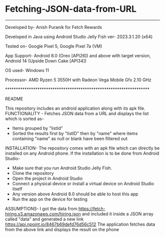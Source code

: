 # Fetching-JSON-data-from-URL
*******************************************************************
<p> Developed by- Anish Puranik for Fetch Rewards </p>
<p> Developed in Java using Android Studio Jelly Fish ver- 2023.3.1.20 (x64) </p>
<p> Tested on- Google Pixel 5, Google Pixel 7a (VM) </p>
<p> App Support- Android 8.0 (Oreo [API26]) and above with target version, Android 14 (Upside Down Cake [API34])</p>
<p> OS used- Windows 11 </p>
<p> Processor- AMD Ryzen 5 3550H with Radeon Vega Mobile Gfx 2.10 GHz </p>
*******************************************************************

README

This repository includes an android application along with its apk file. 
FUNCTIONALITY - Fetches JSON data from a URL and displays the list which is sorted as-
- Items grouped by "listId"
- Sorted the results first by "listID" then by "name" where items containing "name" as null or blank have been filtered out

INSTALLATION- The repository comes with an apk file which can directly be installed on any Android phone. 
If the installation is to be done from Android Studio-

- Make sure that you run Android Studio Jelly Fish.
- Clone the repository
- Open the project in Android Studio
- Connect a physical device or install a virtual device on Android Studio itself
- Any version above Android 8.0 should be able to host this app
- Run the app on the device for testing

ASSUMPTIONS- I got the data from https://fetch-hiring.s3.amazonaws.com/hiring.json and included it inside a JSON array called "data" and generated a new link https://api.npoint.io/8467b69defd76d56c512
The application fetches data from the above link and displays the result on the phone
